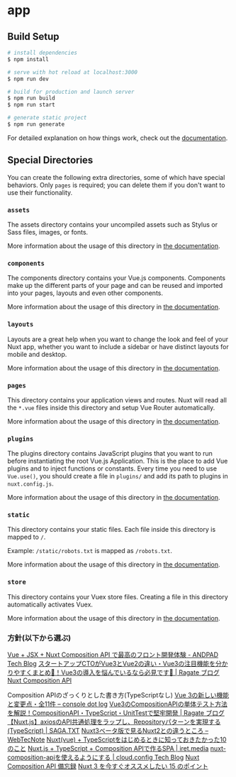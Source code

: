# app

## Build Setup

```bash
# install dependencies
$ npm install

# serve with hot reload at localhost:3000
$ npm run dev

# build for production and launch server
$ npm run build
$ npm run start

# generate static project
$ npm run generate
```

For detailed explanation on how things work, check out the [documentation](https://nuxtjs.org).

## Special Directories

You can create the following extra directories, some of which have special behaviors. Only `pages` is required; you can delete them if you don't want to use their functionality.

### `assets`

The assets directory contains your uncompiled assets such as Stylus or Sass files, images, or fonts.

More information about the usage of this directory in [the documentation](https://nuxtjs.org/docs/2.x/directory-structure/assets).

### `components`

The components directory contains your Vue.js components. Components make up the different parts of your page and can be reused and imported into your pages, layouts and even other components.

More information about the usage of this directory in [the documentation](https://nuxtjs.org/docs/2.x/directory-structure/components).

### `layouts`

Layouts are a great help when you want to change the look and feel of your Nuxt app, whether you want to include a sidebar or have distinct layouts for mobile and desktop.

More information about the usage of this directory in [the documentation](https://nuxtjs.org/docs/2.x/directory-structure/layouts).

### `pages`

This directory contains your application views and routes. Nuxt will read all the `*.vue` files inside this directory and setup Vue Router automatically.

More information about the usage of this directory in [the documentation](https://nuxtjs.org/docs/2.x/get-started/routing).

### `plugins`

The plugins directory contains JavaScript plugins that you want to run before instantiating the root Vue.js Application. This is the place to add Vue plugins and to inject functions or constants. Every time you need to use `Vue.use()`, you should create a file in `plugins/` and add its path to plugins in `nuxt.config.js`.

More information about the usage of this directory in [the documentation](https://nuxtjs.org/docs/2.x/directory-structure/plugins).

### `static`

This directory contains your static files. Each file inside this directory is mapped to `/`.

Example: `/static/robots.txt` is mapped as `/robots.txt`.

More information about the usage of this directory in [the documentation](https://nuxtjs.org/docs/2.x/directory-structure/static).

### `store`

This directory contains your Vuex store files. Creating a file in this directory automatically activates Vuex.

More information about the usage of this directory in [the documentation](https://nuxtjs.org/docs/2.x/directory-structure/store).

### 方針(以下から選ぶ)
[Vue + JSX + Nuxt Composition API で最高のフロント開発体験 - ANDPAD Tech Blog](https://tech.andpad.co.jp/entry/2021/07/01/170000)
[スタートアップCTOがVue3とVue2の違い・Vue3の注目機能を分かりやすくまとめ🙌！Vue3の導入を悩んでいるなら必見です👀 | Ragate ブログ](https://www.ragate.co.jp/blog/articles/8232)
[Nuxt Composition API](https://composition-api.nuxtjs.org/)

Composition APIのざっくりとした書き方(TypeScriptなし)
[Vue 3の新しい機能と変更点・全11件 – console dot log](https://blog.capilano-fw.com/?p=6393#Composition_API)
[Vue3のCompositionAPIの単体テスト方法を解説！CompositionAPI・TypeScript・UnitTestで堅牢開発 | Ragate ブログ](https://www.ragate.co.jp/blog/articles/10998)
[【Nuxt.js】axiosのAPI共通処理をラップし、Repositoryパターンを実現する(TypeScript) | SAGA.TXT](https://sagatto.com/20201229_nuxt_axios_ts_repository#:~:text=%EF%BC%93%EF%BC%8E-,onError%E3%82%92%E4%BD%BF%E7%94%A8%E3%81%97%E3%81%A6%E3%80%81%E3%82%B5%E3%83%BC%E3%83%90%E3%83%BC%E3%81%8B%E3%82%89%E3%82%A8%E3%83%A9%E3%83%BC%E3%83%AC%E3%82%B9%E3%83%9D%E3%83%B3%E3%82%B9%E3%81%8C%E8%BF%94%E3%81%A3%E3%81%A6%E3%81%8D%E3%81%9F%E6%99%82%E3%81%AE%E5%87%A6%E7%90%86%E3%82%92%E8%A8%98%E8%BC%89%E3%81%99%E3%82%8B%E3%80%82,-%E5%BF%85%E8%A6%81%E3%81%A7%E3%81%82%E3%82%8C)
[Nuxt3ベータ版で見るNuxt2との違うところ – WebTecNote](https://tenderfeel.xsrv.jp/javascript/5972/)
[Nuxt(vue) + TypeScriptをはじめるときに知っておきたかった10のこと](https://zenn.dev/nus3/articles/ec0db8857209a509646b)
[Nuxt.js + TypeScript + Composition APIで作るSPA | iret.media](https://cloudpack.media/60694)
[nuxt-composition-apiを使えるようにする | cloud.config Tech Blog](https://tech-blog.cloud-config.jp/2020-07-13-nuxt-composition-api/)
[Nuxt Composition API 備忘録](https://zenn.dev/matsu7089/scraps/fe34f312cc4ff9)
[Nuxt 3 を今すぐオススメしたい 15 のポイント](https://zenn.dev/ytr0903/articles/d0a91f6180d34e)

